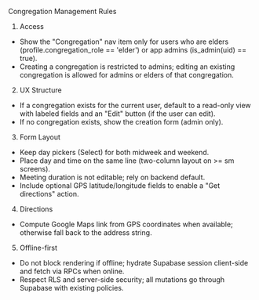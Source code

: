 Congregation Management Rules

1) Access
- Show the "Congregation" nav item only for users who are elders (profile.congregation_role == 'elder') or app admins (is_admin(uid) == true).
- Creating a congregation is restricted to admins; editing an existing congregation is allowed for admins or elders of that congregation.

2) UX Structure
- If a congregation exists for the current user, default to a read-only view with labeled fields and an "Edit" button (if the user can edit).
- If no congregation exists, show the creation form (admin only).

3) Form Layout
- Keep day pickers (Select) for both midweek and weekend.
- Place day and time on the same line (two-column layout on >= sm screens).
- Meeting duration is not editable; rely on backend default.
- Include optional GPS latitude/longitude fields to enable a "Get directions" action.

4) Directions
- Compute Google Maps link from GPS coordinates when available; otherwise fall back to the address string.

5) Offline-first
- Do not block rendering if offline; hydrate Supabase session client-side and fetch via RPCs when online.
- Respect RLS and server-side security; all mutations go through Supabase with existing policies.

